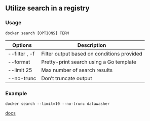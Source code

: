 ## Utilize search in a registry

### Usage
`docker search [OPTIONS] TERM`

| Options |	Description |
|---------|-------------|
| --filter , -f		| Filter output based on conditions provided |
| --format		| Pretty-print search using a Go template |
| --limit	25	| Max number of search results |
| --no-trunc	| Don’t truncate output |

### Example

`docker search --limit=10 --no-trunc datawasher`

[docs](https://docs.docker.com/engine/reference/commandline/search/)
